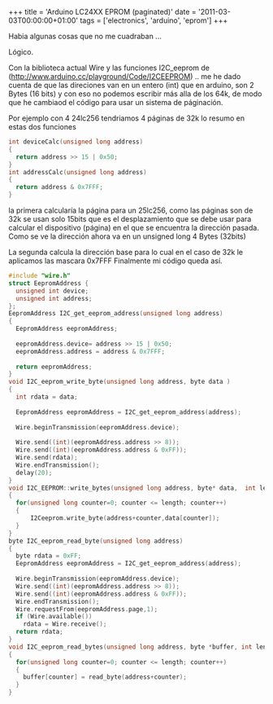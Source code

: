 +++
title = 'Arduino LC24XX EPROM (paginated)'
date = '2011-03-03T00:00:00+01:00'
tags = ['electronics', 'arduino', 'eprom']
+++

Habia algunas cosas que no me cuadraban ...

Lógico.

Con la biblioteca actual Wire y las funciones I2C_eeprom de (http://www.arduino.cc/playground/Code/I2CEEPROM) .. me he dado cuenta de que las direciones van en un entero (int) que en arduino, son 2 Bytes (16 bits) y con eso no podemos escribir más alla de los 64k, de modo que he cambiaod el código para usar un sistema de páginación.

Por ejemplo con 4 24lc256 tendriamos 4 páginas de 32k lo resumo en estas dos funciones

```c	
int deviceCalc(unsigned long address)
{
  return address >> 15 | 0x50;  
}
int addressCalc(unsigned long address)
{
  return address & 0x7FFF;
}
```	

la primera calcularía la página para un 25lc256, como las páginas son de 32k se usan solo 15bits que es el desplazamiento que se debe usar para calcular el dispositivo (página) en el que se encuentra la dirección pasada. Como se ve la dirección ahora va en un unsigned long 4 Bytes (32bits)

La segunda calcula la dirección base para lo cual en el caso de 32k le aplicamos las mascara 0x7FFF
Finalmente mi código queda así.

```c
#include "wire.h"
struct EepromAddress {
  unsigned int device;
  unsigned int address;
};
EepromAddress I2C_get_eeprom_address(unsigned long address)
{
  EepromAddress eepromAddress;
 
  eepromAddress.device= address >> 15 | 0x50;
  eepromAddress.address = address & 0x7FFF;
 
  return eepromAddress;
}
void I2C_eeprom_write_byte(unsigned long address, byte data )
{
  int rdata = data;
 
  EepromAddress eepromAddress = I2C_get_eeprom_address(address);
 
  Wire.beginTransmission(eepromAddress.device);
 
  Wire.send((int)(eepromAddress.address >> 8));   
  Wire.send((int)(eepromAddress.address & 0xFF)); 
  Wire.send(rdata);
  Wire.endTransmission();
  delay(20);
}
void I2C_EEPROM::write_bytes(unsigned long address, byte* data,  int length )
{
  for(unsigned long counter=0; counter <= length; counter++)
  { 
      I2Ceeprom.write_byte(address+counter,data[counter]);  
  }
}
byte I2C_eeprom_read_byte(unsigned long address)
{
  byte rdata = 0xFF;
  EepromAddress eepromAddress = I2C_get_eeprom_address(address);
 
  Wire.beginTransmission(eepromAddress.device);
  Wire.send((int)(eepromAddress.address >> 8));  
  Wire.send((int)(eepromAddress.address & 0xFF));
  Wire.endTransmission();
  Wire.requestFrom(eepromAddress.page,1);
  if (Wire.available())
    rdata = Wire.receive();
  return rdata;
}
void I2C_eeprom_read_bytes(unsigned long address, byte *buffer, int length )
{
  for(unsigned long counter=0; counter <= length; counter++)
  {
    buffer[counter] = read_byte(address+counter);
  } 
}      
```